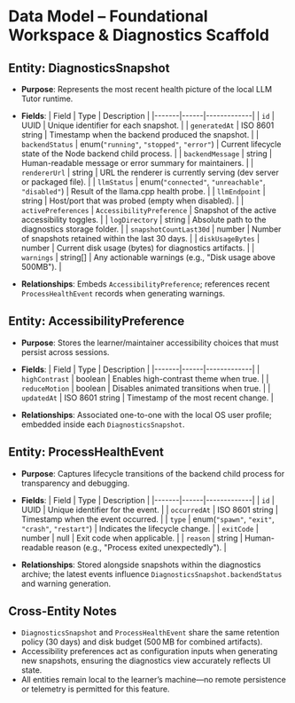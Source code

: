 # Data Model – Foundational Workspace & Diagnostics Scaffold

## Entity: DiagnosticsSnapshot
- **Purpose**: Represents the most recent health picture of the local LLM Tutor runtime.
- **Fields**:
  | Field | Type | Description |
  |-------|------|-------------|
  | `id` | UUID | Unique identifier for each snapshot. |
  | `generatedAt` | ISO 8601 string | Timestamp when the backend produced the snapshot. |
  | `backendStatus` | enum(`"running"`, `"stopped"`, `"error"`) | Current lifecycle state of the Node backend child process. |
  | `backendMessage` | string | Human-readable message or error summary for maintainers. |
  | `rendererUrl` | string | URL the renderer is currently serving (dev server or packaged file). |
  | `llmStatus` | enum(`"connected"`, `"unreachable"`, `"disabled"`) | Result of the llama.cpp health probe. |
  | `llmEndpoint` | string | Host/port that was probed (empty when disabled). |
  | `activePreferences` | `AccessibilityPreference` | Snapshot of the active accessibility toggles. |
  | `logDirectory` | string | Absolute path to the diagnostics storage folder. |
  | `snapshotCountLast30d` | number | Number of snapshots retained within the last 30 days. |
  | `diskUsageBytes` | number | Current disk usage (bytes) for diagnostics artifacts. |
  | `warnings` | string[] | Any actionable warnings (e.g., "Disk usage above 500MB"). |

- **Relationships**: Embeds `AccessibilityPreference`; references recent `ProcessHealthEvent` records when generating warnings.

## Entity: AccessibilityPreference
- **Purpose**: Stores the learner/maintainer accessibility choices that must persist across sessions.
- **Fields**:
  | Field | Type | Description |
  |-------|------|-------------|
  | `highContrast` | boolean | Enables high-contrast theme when true. |
  | `reduceMotion` | boolean | Disables animated transitions when true. |
  | `updatedAt` | ISO 8601 string | Timestamp of the most recent change. |

- **Relationships**: Associated one-to-one with the local OS user profile; embedded inside each `DiagnosticsSnapshot`.

## Entity: ProcessHealthEvent
- **Purpose**: Captures lifecycle transitions of the backend child process for transparency and debugging.
- **Fields**:
  | Field | Type | Description |
  |-------|------|-------------|
  | `id` | UUID | Unique identifier for the event. |
  | `occurredAt` | ISO 8601 string | Timestamp when the event occurred. |
  | `type` | enum(`"spawn"`, `"exit"`, `"crash"`, `"restart"`) | Indicates the lifecycle change. |
  | `exitCode` | number \| null | Exit code when applicable. |
  | `reason` | string | Human-readable reason (e.g., "Process exited unexpectedly"). |

- **Relationships**: Stored alongside snapshots within the diagnostics archive; the latest events influence `DiagnosticsSnapshot.backendStatus` and warning generation.

## Cross-Entity Notes
- `DiagnosticsSnapshot` and `ProcessHealthEvent` share the same retention policy (30 days) and disk budget (500 MB for combined artifacts).
- Accessibility preferences act as configuration inputs when generating new snapshots, ensuring the diagnostics view accurately reflects UI state.
- All entities remain local to the learner’s machine—no remote persistence or telemetry is permitted for this feature.
